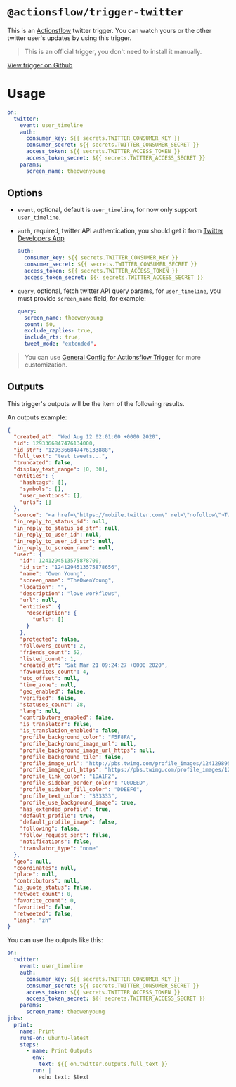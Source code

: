 # `@actionsflow/trigger-twitter`

This is an [Actionsflow](https://github.com/actionsflow/actionsflow) twitter trigger. You can watch yours or the other twitter user's updates by using this trigger.

> This is an official trigger, you don't need to install it manually.

[View trigger on Github](https://github.com/actionsflow/actionsflow/tree/master/packages/actionsflow-trigger-twitter)

# Usage

```yaml
on:
  twitter:
    event: user_timeline
    auth:
      consumer_key: ${{ secrets.TWITTER_CONSUMER_KEY }}
      consumer_secret: ${{ secrets.TWITTER_CONSUMER_SECRET }}
      access_token: ${{ secrets.TWITTER_ACCESS_TOKEN }}
      access_token_secret: ${{ secrets.TWITTER_ACCESS_SECRET }}
    params:
      screen_name: theowenyoung
```

## Options

- `event`, optional, default is `user_timeline`, for now only support `user_timeline`.

- `auth`, required, twitter API authentication, you should get it from [Twitter Developers App](https://developer.twitter.com/en/apps)

  ```yaml
  auth:
    consumer_key: ${{ secrets.TWITTER_CONSUMER_KEY }}
    consumer_secret: ${{ secrets.TWITTER_CONSUMER_SECRET }}
    access_token: ${{ secrets.TWITTER_ACCESS_TOKEN }}
    access_token_secret: ${{ secrets.TWITTER_ACCESS_SECRET }}
  ```

- `query`, optional, fetch twitter API query params, for `user_timeline`, you must provide `screen_name` field, for example:

  ```yaml
  query:
    screen_name: theowenyoung
    count: 50,
    exclude_replies: true,
    include_rts: true,
    tweet_mode: "extended",
  ```

> You can use [General Config for Actionsflow Trigger](https://actionsflow.github.io/docs/workflow/#ontriggerconfig) for more customization.

## Outputs

This trigger's outputs will be the item of the following results.

An outputs example:

```json
{
  "created_at": "Wed Aug 12 02:01:00 +0000 2020",
  "id": 1293366847476134000,
  "id_str": "1293366847476133888",
  "full_text": "test tweets...",
  "truncated": false,
  "display_text_range": [0, 30],
  "entities": {
    "hashtags": [],
    "symbols": [],
    "user_mentions": [],
    "urls": []
  },
  "source": "<a href=\"https://mobile.twitter.com\" rel=\"nofollow\">Twitter Web App</a>",
  "in_reply_to_status_id": null,
  "in_reply_to_status_id_str": null,
  "in_reply_to_user_id": null,
  "in_reply_to_user_id_str": null,
  "in_reply_to_screen_name": null,
  "user": {
    "id": 1241294513575878700,
    "id_str": "1241294513575878656",
    "name": "Owen Young",
    "screen_name": "TheOwenYoung",
    "location": "",
    "description": "love workflows",
    "url": null,
    "entities": {
      "description": {
        "urls": []
      }
    },
    "protected": false,
    "followers_count": 2,
    "friends_count": 52,
    "listed_count": 1,
    "created_at": "Sat Mar 21 09:24:27 +0000 2020",
    "favourites_count": 4,
    "utc_offset": null,
    "time_zone": null,
    "geo_enabled": false,
    "verified": false,
    "statuses_count": 28,
    "lang": null,
    "contributors_enabled": false,
    "is_translator": false,
    "is_translation_enabled": false,
    "profile_background_color": "F5F8FA",
    "profile_background_image_url": null,
    "profile_background_image_url_https": null,
    "profile_background_tile": false,
    "profile_image_url": "http://pbs.twimg.com/profile_images/1241298955742273536/E26HEH2o_normal.jpg",
    "profile_image_url_https": "https://pbs.twimg.com/profile_images/1241298955742273536/E26HEH2o_normal.jpg",
    "profile_link_color": "1DA1F2",
    "profile_sidebar_border_color": "C0DEED",
    "profile_sidebar_fill_color": "DDEEF6",
    "profile_text_color": "333333",
    "profile_use_background_image": true,
    "has_extended_profile": true,
    "default_profile": true,
    "default_profile_image": false,
    "following": false,
    "follow_request_sent": false,
    "notifications": false,
    "translator_type": "none"
  },
  "geo": null,
  "coordinates": null,
  "place": null,
  "contributors": null,
  "is_quote_status": false,
  "retweet_count": 0,
  "favorite_count": 0,
  "favorited": false,
  "retweeted": false,
  "lang": "zh"
}
```

You can use the outputs like this:

```yaml
on:
  twitter:
    event: user_timeline
    auth:
      consumer_key: ${{ secrets.TWITTER_CONSUMER_KEY }}
      consumer_secret: ${{ secrets.TWITTER_CONSUMER_SECRET }}
      access_token: ${{ secrets.TWITTER_ACCESS_TOKEN }}
      access_token_secret: ${{ secrets.TWITTER_ACCESS_SECRET }}
    params:
      screen_name: theowenyoung
jobs:
  print:
    name: Print
    runs-on: ubuntu-latest
    steps:
      - name: Print Outputs
        env:
          text: ${{ on.twitter.outputs.full_text }}
        run: |
          echo text: $text
```
